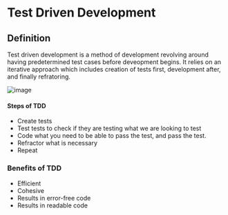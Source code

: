 # Test Driven Development
## Definition
Test driven development is a method of development revolving around having predetermined test cases before deveopment begins.
It relies on an iterative approach which includes creation of tests first, development after, and finally refratoring.

![image](https://user-images.githubusercontent.com/110176257/183910933-804826ee-e782-4de2-9de0-09e6af137a24.png)


#### Steps of TDD
- Create tests
- Test tests to check if they are testing what we are looking to test
- Code what you need to be able to pass the test, and pass the test.
- Refractor what is necessary
- Repeat

### Benefits of TDD
- Efficient
- Cohesive
- Results in error-free code
- Results in readable code
